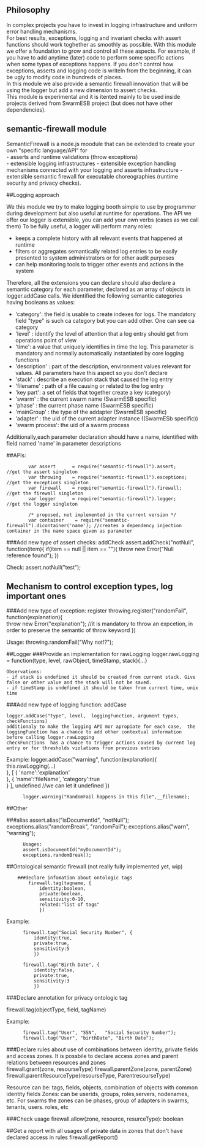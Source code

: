 ## Philosophy         
     
In complex projects you have to invest in logging infrastructure and uniform error handling mechanisms.  
For best results, exceptions, logging and invariant checks with assert functions should work toghether as smoothly as possible. 
With this module we offer a foundation to grow and control all these aspects. 
For example, if you have to add anytime (later) code to perform some specific actions when some types of exceptions happens. 
If you don't control how exceptions, asserts and logging code is writeln from the beginning, it can be ugly to modify code in hundreds of places.       
In this module we also provide a semantic firewall innovation that will be using the logger but add a new dimension to assert checks.             
This module is experimental and it is itented mainly to be used inside projects derived from SwarmESB project (but does not have other dependencies).


## semantic-firewall module
SemanticFirewall is a node.js moodule that can be extended to create your own "specific language/API" for  
    - asserts and runtime validations (throw exceptions)     
    - extensible logging infrastructures
    - extensible exception handling mechanisms connected with your logging and asserts infrastructure
    - extensible semantic firewall for executable choreographies (runtime security and privacy checks). 
        
        
##Logging approach

We this module we try to make logging booth simple to use by programmer during development but also useful at runtime for operations.
The API we offer our logger is extensible, you can add your own verbs (cases as we call them) 
To be fully useful, a logger will perform many roles:
 - keeps a complete history with all relevant events that happened at runtime
 - filters or aggregates semantically related log entries to be easily presented to system administrators or for other audit purposes
 - can help monitoring tools to trigger other events and actions in the system 
    
Therefore, all the extensions you can declare should also declare a semantic category for each parameter, declared as an array of objects in logger.addCase calls.
   We identified the following semantic categories having booleans as values:
   - 'category': the field is usable to create indexes for logs. The mandatory field "type" is such ca category but you can add other. One can see ca category    
   - 'level' : identify the level of attention that a log entry should get from operations point of view 
   - 'time': a value that uniquely identifies in time the log. This parameter is mandatory and normally automatically instantiated by core logging functions
   - 'description' : part of the description, environment values relevant for values. All parameters have this aspect so you don't declare
   - 'stack' : describe an execution stack that caused the log entry   
   - 'filename' : path of a file causing or related to the log entry
   - 'key part': a set of fields that together create a key (category)  
   - 'swarm'   : the current swarm name (SwarmESB specific)
   - 'phase'   : the current phase name (SwarmESB specific)
   - 'mainGroup'   : the type of the addapter  (SwarmESB specific)
   - 'adapter'     : the uid of the current adapter instance ((SwarmESb specific))
   - 'swarm process': the uid of a swarm process
   
   Additionally,each parameter declaration should have a name, identified with field named 'name' in parameter descriptions 
   
   

##APIs:

            var assert      = require("semantic-firewall").assert;      //get the assert singleton
            var throwing    = require("semantic-firewall").exceptions;  //get the exceptions singleton
            var firewall    = require("semantic-firewall").firewall;    //get the firewall singleton
            var logger      = require("semantic-firewall").logger;      //get the logger singleton
            
            /* proposed, not implemented in the current version */
            var container    = require("semantic-firewall").dicontainer('name'); //creates a dependency injection container in the name space given as parameter 


###Add new type of assert checks: addCheck 
            assert.addCheck("notNull", function(item){
              if(item == null || item == ""){
                throw new Error("Null reference found");
            })

  Check:
  assert.notNull("test");


## Mechanism to control exception types, log important ones

###Add new type of exception: register 
            throwing.register("randomFail", function(explanation){      
                throw new Error("explanation"); //it is mandatory to throw an expcetion, in order to preserve the semantic of throw keyword 
            })

  Usage:
  throwing.randomFail("Why not!?");
  

##Logger
###Provide an implementation for rawLogging 
    logger.rawLogging = function(type, level, rawObject, timeStamp, stack){...} 
    
    Observations: 
    - if stack is undefined it should be created from current stack. Give false or other value and the stack will not be saved.
    - if timeStamp is undefined it should be taken from current time, unix time

###Add new type of logging function: addCase
    
    logger.addCase("type", level,  loggingFunction, argument types, checkFunctions) 
    additionaly to make the logging API mor apropiate for each case,  the loggingFunction has a chance to add other contextual information before calling logger.rawLogging
    checkFunctions  has a chance to trigger actions caused by current log entry or for thresholds violations from previous entries 

  Example:
          logger.addCase("warning", function(explanation){
                    this.rawLogging(...)        
              }, [
                    {
                        'name':'explanation'            
                    },
                    {
                        'name':'fileName',
                        'category':true                
                    }
                ], 
                undefined      //we can let it undefined
              })
              
          logger.warning("RandomFail happens in this file",__filename);



##Other

###alias
          assert.alias("isDocumentId", "notNull");
          exceptions.alias("randomBreak", "randomFail");
          exceptions.alias("warn", "warning");
            
        
          Usages:
          assert.isDocumentId("myDocumentId");
          exceptions.randomBreak();

##Ontological semantic firewall (not really fully implemented yet, wip)

        ###declare infomation about ontologic tags 
            firewall.tag(tagname, {
                identity:boolean,
                private:boolean,
                sensitivity:0-10,
                related:"list of tags"
                })

Example:

          firewall.tag("Social Security Number", {
              identity:true,
              private:true,
              sensitivity:5
              })
            
          firewall.tag("Birth Date", {
              identity:false,
              private:true,
              sensitivity:3
              })
              
###Declare annotation for privacy ontologic tag 

firewall.tag(objectType, field, tagName)

 Example:
 
          firewall.tag("User", "SSN",   "Social Security Number");
          firewall.tag("User", "birthDate", "Birth Date");
  
###Declare rules about use of combinations between identity, private fields and access zones. It is possbile to declare access zones and parent relations between resources and zones  
          firewall.grant(zone, resourseType)
          firewall.parentZone(zone, parentZone)
          firewall.parentResourceType(resourseType, ParentresourseType)

Resource can be: tags, fields, objects, combination of objects with common identity fields
Zones: can be userids, groups, roles,servers, nodenames, etc. 
  For swarms  the zones can be  phases, group of adapters in swarms, tenants, users. roles, etc 


###Check usage
        firewall.allow(zone, resource, resurceType): boolean

##Get a report with all usages of private data in zones that don't have declared access in rules
          firewall.getReport()
  
  
  

